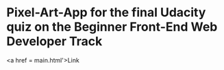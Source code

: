 # Pixel-Art-App for the final Udacity quiz on the Beginner Front-End Web Developer Track
<a href = main.html'>Link</a>
